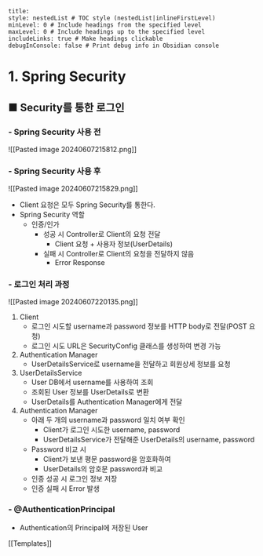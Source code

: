 ```table-of-contents
title: 
style: nestedList # TOC style (nestedList|inlineFirstLevel)
minLevel: 0 # Include headings from the specified level
maxLevel: 0 # Include headings up to the specified level
includeLinks: true # Make headings clickable
debugInConsole: false # Print debug info in Obsidian console
```

# 1. Spring Security
## ■ Security를 통한 로그인

### - Spring Security 사용 전

![[Pasted image 20240607215812.png]]

### - Spring Security 사용 후

![[Pasted image 20240607215829.png]]
- Client 요청은 모두 Spring Security를 통한다.
- Spring Security 역할
	- 인증/인가
		- 성공 시 Controller로 Client의 요청 전달
			- Client 요청 + 사용자 정보(UserDetails)
		- 실패 시 Controller로 Client의 요청을 전달하지 않음
			- Error Response

### - 로그인 처리 과정
![[Pasted image 20240607220135.png]]
1. Client
	- 로그인 시도할 username과 password 정보를 HTTP body로 전달(POST 요청)
	- 로그인 시도 URL은 SecurityConfig 클래스를 생성하여 변경 가능
2. Authentication Manager
    - UserDetailsService로 username을 전달하고 회원상세 정보를 요청
3. UserDetailsService
    - User DB에서 username를 사용하여 조회
    - 조회된 User 정보를 UserDetails로 변환
    - UserDetails를 Authentication Manager에게 전달
4. Authentication Manager
    - 아래 두 개의 username과 password 일치 여부 확인
        - Client가 로그인 시도한 username, password
        - UserDetailsService가 전달해준 UserDetails의 username, password
    - Password 비교 시
        - Client가 보낸 평문 password을 암호화하여
        - UserDetails의 암호문 password과 비교
    - 인증 성공 시 로그인 정보 저장
    - 인증 실패 시 Error 발생

### - @AuthenticationPrincipal
- Authentication의 Principal에 저장된 User








[[Templates]]
